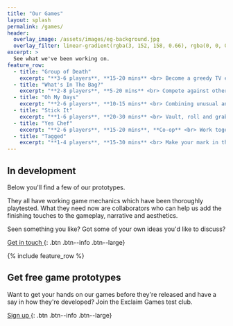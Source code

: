 ```yaml
---
title: "Our Games"
layout: splash
permalink: /games/
header:
  overlay_image: /assets/images/eg-background.jpg
  overlay_filter: linear-gradient(rgba(3, 152, 158, 0.66), rgba(0, 0, 0, 0.66))
excerpt: >
  See what we've been working on.
feature_row:
  - title: "Group of Death"
    excerpt: "**3-6 players**, **15-20 mins** <br> Become a greedy TV exec, fighting to fix a football tournament draw so you get to show the biggest games."
  - title: "What's In The Bag?"
    excerpt: "**2-8 players**, **5-20 mins** <br> Compete against other caddies trying to put together the best set of golf clubs for the highest paying punters."
  - title: "Oh My Days"
    excerpt: "**2-6 players**, **10-15 mins** <br> Combining unusual and iconic moments from history in a strategic trick-taking game with a blackjack-style twist."
  - title: "Stick It"
    excerpt: "**1-6 players**, **20-30 mins** <br> Vault, roll and grab your way around a city, taking on gravity-defying parkour challenges to become the ultimate street athlete."
  - title: "Yes Chef"
    excerpt: "**2-6 players**, **15-20 mins**, **Co-op** <br> Work together to deliver meals through the cooking line and onto tables before the diners get restless."
  - title: "Tagged"
    excerpt: "**1-4 players**, **15-30 mins** <br> Make your mark in the graffiti world, developing your style and technique while avoiding the authorities."
---
```


## In development

Below you'll find a few of our prototypes.

They all have working game mechanics which have been thoroughly playtested. What they need now are collaborators who can help us add the finishing touches to the gameplay, narrative and aesthetics. 

Seen something you like? Got some of your own ideas you'd like to discuss?

[<i class="fa fa-comment-dots"></i> Get in touch ](mailto:hello@exclaimgames.com){: .btn .btn--info .btn--large}

{% include feature_row %}

## Get free game prototypes

Want to get your hands on our games before they're released and have a say in how they're developed? Join the Exclaim Games test club.

[Sign up <i class="fa fa-angle-right"></i>](https://exclaimgames.beehiiv.com/subscribe){: .btn .btn--info .btn--large}
